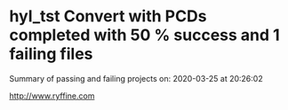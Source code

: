 # hyl_tst Convert with PCDs completed with 50 % success and 1 failing files

Summary of passing and failing projects on: 2020-03-25 at 20:26:02

http://www.ryffine.com
